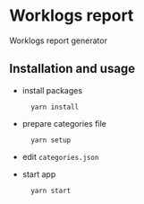 # Worklogs report

Worklogs report generator


## Installation and usage

* install packages

        yarn install

* prepare categories file

        yarn setup

* edit `categories.json`

* start app

        yarn start
